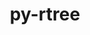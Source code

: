 ---
title: "py-rtree"
layout: cache
categories: [package, v0.21.2]
meta: {"versions": ["1.1.0"], "compilers": ["apple-clang@=15.0.0", "gcc@=11.3.0"], "oss": ["ubuntu22.04", "ventura"], "platforms": ["darwin", "linux"], "targets": ["aarch64", "x86_64_v3"], "stacks": ["ml-darwin-aarch64-mps", "ml-linux-x86_64-cpu", "ml-linux-x86_64-cuda", "root"], "num_specs": 2, "num_specs_by_stack": {"ml-darwin-aarch64-mps": 1, "root": 2, "ml-linux-x86_64-cuda": 1, "ml-linux-x86_64-cpu": 1}}
spec_details: [{"hash": "rz6rrj52sdo3wkhfxksat4kmtbox2bz4", "compiler": "apple-clang@=15.0.0", "versions": ["1.1.0"], "os": "ventura", "platform": "darwin", "target": "aarch64", "variants": ["build_system=python_pip"], "stacks": ["ml-darwin-aarch64-mps", "root"], "size": "-", "tarball": "https://binaries.spack.io/v0.21.2/build_cache/darwin-ventura-aarch64/apple-clang-15.0.0/py-rtree-1.1.0/darwin-ventura-aarch64-apple-clang-15.0.0-py-rtree-1.1.0-rz6rrj52sdo3wkhfxksat4kmtbox2bz4.spack"}, {"hash": "myyvzcr25c2sdoy6dy7lrsjoxf63lmaq", "compiler": "gcc@=11.3.0", "versions": ["1.1.0"], "os": "ubuntu22.04", "platform": "linux", "target": "x86_64_v3", "variants": ["build_system=python_pip"], "stacks": ["root", "ml-linux-x86_64-cuda", "ml-linux-x86_64-cpu"], "size": "-", "tarball": "https://binaries.spack.io/v0.21.2/build_cache/linux-ubuntu22.04-x86_64_v3/gcc-11.3.0/py-rtree-1.1.0/linux-ubuntu22.04-x86_64_v3-gcc-11.3.0-py-rtree-1.1.0-myyvzcr25c2sdoy6dy7lrsjoxf63lmaq.spack"}]
---